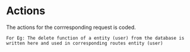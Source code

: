 # Actions

The actions for the corrresponding request is coded.

```
For Eg: The delete function of a entity (user) from the database is written here and used in corresponding routes entity (user)